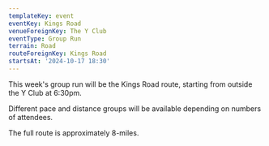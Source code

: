 ```yaml
---
templateKey: event
eventKey: Kings Road
venueForeignKey: The Y Club
eventType: Group Run
terrain: Road
routeForeignKey: Kings Road
startsAt: '2024-10-17 18:30'
---
```

This week's group run will be the Kings Road route,
starting from outside the Y Club at 6:30pm.

Different pace and distance groups will be available depending on
numbers of attendees.

The full route is approximately 8-miles.
